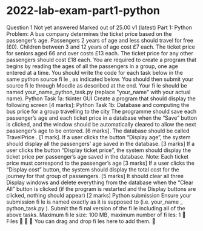 # 2022-lab-exam-part1-python

Question   1  Not yet answered Marked out of 25.00  v1 (latest)  Part 1: Python  Problem:   A bus company determines the ticket price based on the passenger’s age. Passengers 2 years of age and less should travel for free (£0). Children between 3 and 12 years of age cost £7 each. The ticket price for seniors aged 66 and over costs £13 each. The ticket price for any other passengers should cost £18 each. You are required to create a program that begins by reading the ages of all the passengers in a group, one age entered at a time. You should write the code for each task below in the same   python source   fi le , as indicated below. You should then submit   your source  fi le   through Moodle as described at the end. Your   fi le should be named   your_name_python_task.py   (replace "your_name" with your actual name).  Python Task 1a: tkinter GUI  Create a program that should display the following screen   [4 marks]:  Python Task 1b: Database and computing the bus price for a group travelling to the city  The programme should save each passenger’s age and each ticket price in a database when the “Save” button is clicked, and the window should be automatically cleared to allow the next passenger’s age to be entered.   [6 marks].   The database should be called   TravelPrice .   [1 mark].  If a user clicks the button “Display age”, the system should display all the passengers’ age saved in the database.   [3 marks]  If a user clicks the button “Display ticket price”, the system should display the ticket price per passenger’s age saved in the database. Note: Each ticket price must correspond to the passenger’s age   [3 marks]  If a user clicks the “Display cost” button, the system should display the total cost for the journey for that group of passengers.   [5 marks]  It should clear all three Display windows and delete everything from the database when the “Clear All” button is clicked   (if the program is restarted and the Display buttons are clicked, nothing should appear)   [2 marks]
Python submission  Ensure your submission   fi le is named exactly as it is supposed to (i.e.   your_name _ python_task.py ). Submit the   fi nal version of the   fi le including all of the above tasks. Maximum   fi le size: 100 MB, maximum number of   fi les: 1    Files          You can drag and drop   fi les here to add them.  
